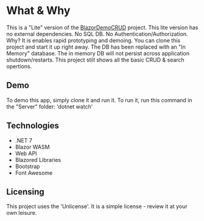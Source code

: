 # What & Why
This is a "Lite" version of the [BlazorDemoCRUD](https://github.com/shadowlings/BlazorDemoCRUD) project. This lite version has no external dependencies. No SQL DB. No Authentication/Authorization. Why? It is enables rapid prototyping and demoing. You can clone this project and start it up right away. The DB has been replaced with an "In Memory" database. The in memory DB will not persist across application shutdown/restarts. This project still shows all the basic CRUD & search opertions.

## Demo
To demo this app, simply clone it and run it. To run it, run this command in the "Server" folder: 'dotnet watch'

## Technologies
 - .NET 7
 - Blazor WASM
 - Web API
 - Blazored Libraries
 - Bootstrap
 - Font Awesome

## Licensing
This project uses the 'Unlicense'.  It is a simple license - review it at your own leisure.

